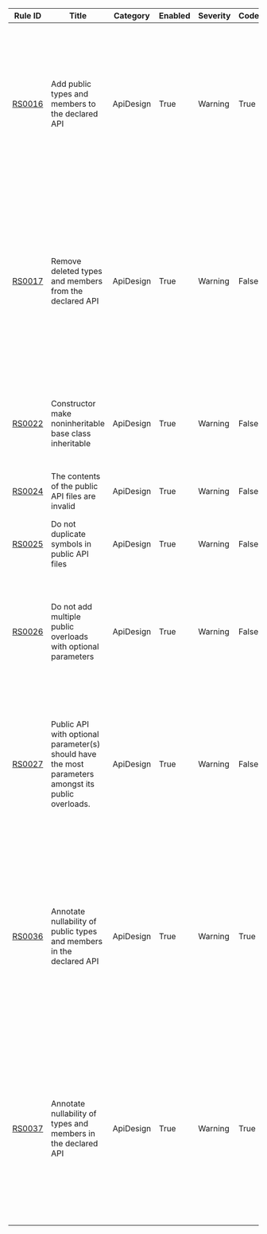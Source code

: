 
Rule ID | Title | Category | Enabled | Severity | CodeFix | Description |
--------|-------|----------|---------|----------|---------|--------------------------------------------------------------------------------------------------------------|
[RS0016](https://github.com/dotnet/roslyn-analyzers/blob/master/src/PublicApiAnalyzers/PublicApiAnalyzers.Help.md) | Add public types and members to the declared API | ApiDesign | True | Warning | True | All public types and members should be declared in PublicAPI.txt. This draws attention to API changes in the code reviews and source control history, and helps prevent breaking changes. |
[RS0017](https://github.com/dotnet/roslyn-analyzers/blob/master/src/PublicApiAnalyzers/PublicApiAnalyzers.Help.md) | Remove deleted types and members from the declared API | ApiDesign | True | Warning | False | When removing a public type or member the corresponding entry in PublicAPI.txt should also be removed. This draws attention to API changes in the code reviews and source control history, and helps prevent breaking changes. |
[RS0022](https://github.com/dotnet/roslyn-analyzers/blob/master/src/PublicApiAnalyzers/PublicApiAnalyzers.Help.md) | Constructor make noninheritable base class inheritable | ApiDesign | True | Warning | False | Constructor makes its noninheritable base class inheritable, thereby exposing its protected members. |
[RS0024](https://github.com/dotnet/roslyn-analyzers/blob/master/src/PublicApiAnalyzers/PublicApiAnalyzers.Help.md) | The contents of the public API files are invalid | ApiDesign | True | Warning | False | The contents of the public API files are invalid: {0} |
[RS0025](https://github.com/dotnet/roslyn-analyzers/blob/master/src/PublicApiAnalyzers/PublicApiAnalyzers.Help.md) | Do not duplicate symbols in public API files | ApiDesign | True | Warning | False | The symbol '{0}' appears more than once in the public API files. |
[RS0026](https://github.com/dotnet/roslyn/blob/master/docs/Adding%20Optional%20Parameters%20in%20Public%20API.md) | Do not add multiple public overloads with optional parameters | ApiDesign | True | Warning | False | Symbol '{0}' violates the backcompat requirement: 'Do not add multiple overloads with optional parameters'. See '{1}' for details. |
[RS0027](https://github.com/dotnet/roslyn/blob/master/docs/Adding%20Optional%20Parameters%20in%20Public%20API.md) | Public API with optional parameter(s) should have the most parameters amongst its public overloads. | ApiDesign | True | Warning | False | Symbol '{0}' violates the backcompat requirement: 'Public API with optional parameter(s) should have the most parameters amongst its public overloads'. See '{1}' for details. |
[RS0036](https://github.com/dotnet/roslyn-analyzers/blob/master/src/PublicApiAnalyzers/PublicApiAnalyzers.Help.md) | Annotate nullability of public types and members in the declared API | ApiDesign | True | Warning | True | All public types and members should be declared with nullability annotations in PublicAPI.txt. This draws attention to API nullability changes in the code reviews and source control history, and helps prevent breaking changes. |
[RS0037](https://github.com/dotnet/roslyn-analyzers/blob/master/src/PublicApiAnalyzers/PublicApiAnalyzers.Help.md) | Annotate nullability of types and members in the declared API | ApiDesign | True | Warning | True | All public types and members should be declared with nullability annotations in PublicAPI.txt. This draws attention to API nullability changes in the code reviews and source control history, and helps prevent breaking changes. |
